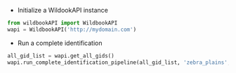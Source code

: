 * Initialize a WildookAPI instance
``` python
from wildbookAPI import WildbookAPI
wapi = WildbookAPI('http://mydomain.com')
```

* Run a complete identification 
``` python
all_gid_list = wapi.get_all_gids()
wapi.run_complete_identification_pipeline(all_gid_list, 'zebra_plains', 0.7)
```